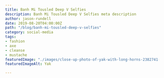 ```yaml
---
title: Banh Mi Tousled Deep V Selfies
description: Banh Mi Tousled Deep V Selfies meta description
author: jason-rundell
date: 2019-08-20T04:00:00Z
path: "/blog/banh-mi-tousled-deep-v-selfies"
category: social-media
tags:
- fashion
- axe
- cleanse
- mustache
featuredImage: "./images/close-up-photo-of-yak-with-long-horns-2382741-1.jpeg"
featuredImageAlt: Yak

---
```


